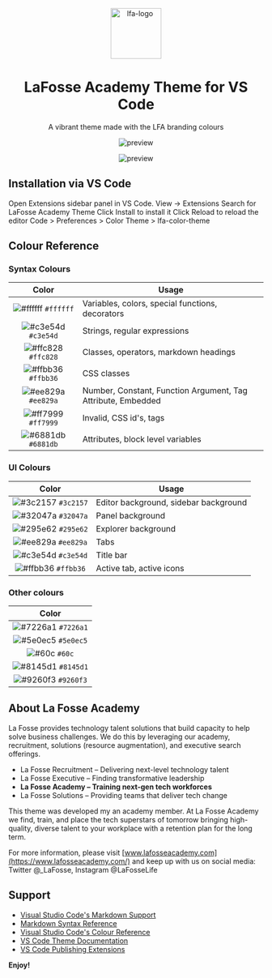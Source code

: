 <p align="center">
    <img alt="lfa-logo" src="https://github.com/Raphael40/vscode-theme-lfa/blob/main/images/logo-rings@4x.png?raw=true" width="100" />
</p>

<h1 align="center">
    LaFosse Academy Theme for VS Code
</h1>

<p align="center">
    A vibrant theme made with the LFA branding colours
</p>

<p align="center">
  <img alt="preview" src="https://github.com/Raphael40/vscode-theme-lfa/blob/main/images/theme-preview.png?raw=true">
</p>

<p align="center">
  <img alt="preview" src="https://github.com/Raphael40/vscode-theme-lfa/blob/main/images/theme-preview-2.png?raw=true">
</p>

## Installation via VS Code

Open Extensions sidebar panel in VS Code. View → Extensions
Search for LaFosse Academy Theme
Click Install to install it
Click Reload to reload the editor
Code > Preferences > Color Theme > lfa-color-theme

## Colour Reference

### Syntax Colours

|                               Color                                | Usage                                                        |
| :----------------------------------------------------------------: | ------------------------------------------------------------ |
| ![#ffffff](https://via.placeholder.com/10/ffffff?text=+) `#ffffff` | Variables, colors, special functions, decorators             |
| ![#c3e54d](https://via.placeholder.com/10/c3e54d?text=+) `#c3e54d` | Strings, regular expressions                                 |
| ![#ffc828](https://via.placeholder.com/10/ffc828?text=+) `#ffc828` | Classes, operators, markdown headings                        |
| ![#ffbb36](https://via.placeholder.com/10/ffbb36?text=+) `#ffbb36` | CSS classes                                                  |
| ![#ee829a](https://via.placeholder.com/10/ee829a?text=+) `#ee829a` | Number, Constant, Function Argument, Tag Attribute, Embedded |
| ![#ff7999](https://via.placeholder.com/10/ff7999?text=+) `#ff7999` | Invalid, CSS id's, tags                                      |
| ![#6881db](https://via.placeholder.com/10/6881db?text=+) `#6881db` | Attributes, block level variables                            |

### UI Colours

|                               Color                                | Usage                                 |
| :----------------------------------------------------------------: | ------------------------------------- |
| ![#3c2157](https://via.placeholder.com/10/3c2157?text=+) `#3c2157` | Editor background, sidebar background |
| ![#32047a](https://via.placeholder.com/10/32047a?text=+) `#32047a` | Panel background                      |
| ![#295e62](https://via.placeholder.com/10/295e62?text=+) `#295e62` | Explorer background                   |
| ![#ee829a](https://via.placeholder.com/10/ee829a?text=+) `#ee829a` | Tabs                                  |
| ![#c3e54d](https://via.placeholder.com/10/c3e54d?text=+) `#c3e54d` | Title bar                             |
| ![#ffbb36](https://via.placeholder.com/10/ffbb36?text=+) `#ffbb36` | Active tab, active icons              |

### Other colours

|                               Color                                |
| :----------------------------------------------------------------: |
| ![#7226a1](https://via.placeholder.com/10/7226a1?text=+) `#7226a1` |
| ![#5e0ec5](https://via.placeholder.com/10/5e0ec5?text=+) `#5e0ec5` |
|     ![#60c](https://via.placeholder.com/10/60c?text=+) `#60c`      |
| ![#8145d1](https://via.placeholder.com/10/8145d1?text=+) `#8145d1` |
| ![#9260f3](https://via.placeholder.com/10/9260f3?text=+) `#9260f3` |

## About La Fosse Academy

La Fosse provides technology talent solutions that build capacity to help solve business challenges. We do this by leveraging our academy, recruitment, solutions (resource augmentation), and executive search offerings.

-   La Fosse Recruitment – Delivering next-level technology talent
-   La Fosse Executive – Finding transformative leadership
-   **La Fosse Academy – Training next-gen tech workforces**
-   La Fosse Solutions – Providing teams that deliver tech change

This theme was developed my an academy member.
At La Fosse Academy we find, train, and place the tech superstars of tomorrow bringing high-quality, diverse talent to your workplace with a retention plan for the long term.

For more information, please visit [www.lafosseacademy.com](https://www.lafosseacademy.com/) and keep up with us on social media:
Twitter @\_LaFosse, Instagram @LaFosseLife

## Support

-   [Visual Studio Code's Markdown Support](http://code.visualstudio.com/docs/languages/markdown)
-   [Markdown Syntax Reference](https://help.github.com/articles/markdown-basics/)
-   [Visual Studio Code's Colour Reference](https://code.visualstudio.com/docs/getstarted/theme-color-reference)
-   [VS Code Theme Documentation](https://code.visualstudio.com/docs/extensions/themes-snippets-colorizers)
-   [VS Code Publishing Extensions](https://code.visualstudio.com/docs/extensions/publish-extension)

**Enjoy!**
